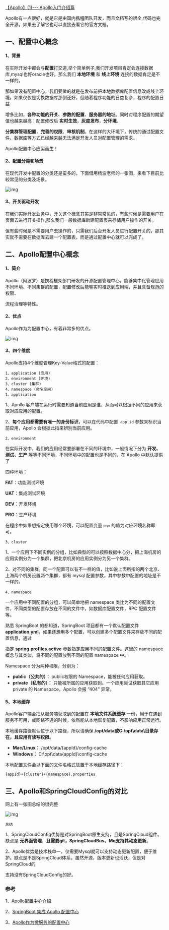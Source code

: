 [【Apollo】(1)--- Apollo入门介绍篇](https://www.cnblogs.com/qdhxhz/p/13388054.html)

Apollo有一点很好，就是它是由国内携程团队开发，而且文档写的很全,代码也完全开源。如果去了解它也可以直接去看它的官方文档。

##  一、配置中心概念

#### 1、背景

在实际开发中都会与**配置**打交道,举个简单例子,我们开发项目肯定会连接数据库,mysql也好oracle也好。那么我们 **本地环境** 和 **线上环境** 连接的数据肯定是不一样的，

那如果没有配置中心，我们要做的就是在发布前把本地数据库配置信息改成线上环境，如果仅仅是切换数据库那倒还好，但随着程序功能的日益复杂，程序的配置日益

增多比如，**各种功能的开关**、**参数的配置**、**服务器的地址**。同时对程序配置的期望值也越来越高：配置修改后 **实时生效**，**灰度发布**，**分环境**、

**分集群管理配置**，**完善的权限**、**审核机制**。在这样的大环境下，传统的通过配置文件、数据库等方式已经越来越无法满足开发人员对配置管理的需求。

Apollo配置中心应运而生！

#### 2、配置分类和场景

在现代开发中配置的分类还是蛮多的，下面借用杨波老师的一张图，来看下目前比较常见的分类及场景。

![img](https://img2020.cnblogs.com/blog/1090617/202007/1090617-20200727221139277-629653377.jpg)

#### 3、开关驱动开发

在我们实际开发业务中，开关这个概念其实是非常常见的，有些时候是需要用户在页面去进行开关操作,那么我们一般数据库新建配置表来存储用户操作的开关。

但有些时候是不需要用户去操作的，只需我们后台开发人员进行配置开关的，那其实就不需要在数据库去建一个配置表，而是通过配置中心就可以完成了。



##  二、Apollo配置中心概念

#### 1、简介

Apollo（阿波罗）是携程框架部门研发的开源配置管理中心，能够集中化管理应用不同环境、不同集群的配置，配置修改后能够实时推送到应用端，并且具备规范的权限、

流程治理等特性。

#### 2、优点

Apollo作为为配置中心，有着非常多的优点。

![img](https://img2020.cnblogs.com/blog/1090617/202007/1090617-20200727221259914-353189386.jpg)

#### 3、四个维度

Apollo支持4个维度管理Key-Value格式的配置：

```
1、application (应用)
2、environment (环境)
3、cluster (集群)
4、namespace (命名空间)
1、application
```

1、Apollo 客户端在运行时需要知道当前应用是谁，从而可以根据不同的应用来获取对应应用的配置。

2、**每个应用都需要有唯一的身份标识**，可以在代码中配置` app.id` 参数来标识当前应用，Apollo 会根据此指来辨别当前应用。

```
2、environment
```

在实际开发中，我们的应用经常要部署在不同的环境中，一般情况下分为 **开发、测试、生产** 等等不同环境，不同环境中的配置也是不同的，在 Apollo 中默认提供了

四种环境：

**FAT**：功能测试环境

**UAT**：集成测试环境

**DEV**：开发环境

**PRO**：生产环境

在程序中如果想指定使用哪个环境，可以配置变量 `env` 的值为对应环境名称即可。

```
3、cluster
```

1、一个应用下不同实例的分组，比如典型的可以按照数据中心分，把上海机房的应用实例分为一个集群，把北京机房的应用实例分为另一个集群。

2、对不同的集群，同一个配置可以有不一样的值，比如说上面所指的两个北京、上海两个机房设置两个集群，都有 mysql 配置参数，其中参数中配置的地址是不一样的。

```
4、namespace
```

一个应用中不同配置的分组，可以简单地把 namespace 类比为不同的配置文件，不同类型的配置存放在不同的文件中，如数据库配置文件，RPC 配置文件等。

熟悉 SpringBoot 的都知道，SpringBoot 项目都有一个默认配置文件 **application.yml**，如果还想用多个配置，可以创建多个配置文件来存放不同的配置信息，通过

指定 **spring.profiles.active** 参数指定应用不同的配置文件。这里的 namespace 概念与其类似，将不同的配置放到不同的配置 namespace 中。

Namespace 分为两种权限，分别为：

- **public（公共的）：** public权限的 Namespace，能被任何应用获取。
- **private（私有的）：** 只能被所属的应用获取到。一个应用尝试获取其它应用 private 的 Namespace，Apollo 会报 “404” 异常。

#### 5、本地缓存

Apollo客户端会把从服务端获取到的配置在 **本地文件系统缓存** 一份，用于在遇到服务不可用，或网络不通的时候，依然能从本地恢复配置，不影响应用正常运行。

本地缓存路径默认位于以下路径，所以请确保 **/opt/data或C:\opt\data\目录存在，且应用有读写权限**。

- **Mac/Linux：** /opt/data/{appId}/config-cache
- **Windows：** C:\opt\data{appId}\config-cache

本地配置文件会以下面的文件名格式放置于本地缓存路径下：

```
{appId}+{cluster}+{namespace}.properties
```



##   三、Apollo和SpringCloudConfig的对比

网上有一张图总结的很完整

![img](https://img2020.cnblogs.com/blog/1090617/202007/1090617-20200727221452385-724057342.jpg)

```
总结
```

1、SpringCloudConfig优势是对SpringBoot原生支持，且是SpringCloud组件。缺点是 **无界面管理**，**且需要git，SpringCloudBus、Mq支持其动态更新**。

2、Apollo优势是技术栈单一，仅需要Mysql就可以支持动态更新配置，便于维护。缺点是不是SpringCloud体系，虽然开源，版本更新也活跃，但是对SpringCloud的

支持没有SpringCloudConfig的好。



###  参考

1、[Apollo配置中心介绍](https://github.com/ctripcorp/apollo/wiki/Apollo配置中心介绍)

2、[SpringBoot 集成 Apollo 配置中心](https://www.jianshu.com/p/6d57700e1fcb)

3、[Apollo作为微服务的配置中心](https://www.jianshu.com/p/c8f992cd8c9f)